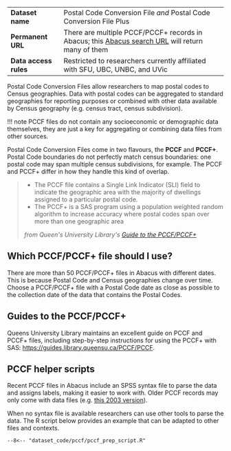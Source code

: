 |   |   |
| --- | --- |
| **Dataset name** | Postal Code Conversion File _and_ Postal Code Conversion File Plus  
| **Permanent URL** | There are multiple PCCF/PCCF+ records in Abacus; this <a href="https://abacus.library.ubc.ca/dataverse/abacus/?q=title%3A%22Postal+Code+Conversion+File%22" target="_blank">Abacus search URL</a> will return many of them
| **Data access rules** | Restricted to researchers currently affiliated with SFU, UBC, UNBC, and UVic


Postal Code Conversion Files allow researchers to map postal codes to Census geographies. Data with postal codes can be aggregated to standard geographies for reporting purposes or combined with other data available by Census geography (e.g. census tract, census subdivision). 

!!! note
    PCCF files do not contain any socioeconomic or demographic data themselves, they are just a key for aggregating or combining data files from other sources.  

Postal Code Conversion Files come in two flavours, the **PCCF** and **PCCF+**. Postal Code boundaries do not perfectly match census boundaries: one postal code may span multiple census subdivisions, for example. The PCCF and PCCF+ differ in how they handle this kind of overlap.

> - The PCCF file contains a Single Link Indicator (SLI) field to indicate the geographic area with the majority of dwellings assigned to a particular postal code.
> - The PCCF+ is a SAS program using a population weighted random algorithm to increase accuracy where postal codes span over more than one geographic area
> 
> _from Queen's University Library's [Guide to the PCCF/PCCF+](https://guides.library.queensu.ca/c.php?g=710466&p=5062245)_

## Which PCCF/PCCF+ file should I use?
There are more than 50 PCCF/PCCF+ files in Abacus with different dates. This is because Postal Code and Census geographies change over time. Choose a PCCF/PCCF+ file with a Postal Code date as close as possible to the collection date of the data that contains the Postal Codes. 

## Guides to the PCCF/PCCF+
Queens University Library maintains an excellent guide on PCCF and PCCF+ files, including step-by-step instructions for using the PCCF+ with SAS: <https://guides.library.queensu.ca/PCCF/PCCF>. 

## PCCF helper scripts
Recent PCCF files in Abacus include an SPSS syntax file to parse the data and assigns labels, making it easier to work with. Older PCCF records may only come with data files (e.g. [this 2003 version](https://abacus.library.ubc.ca/dataset.xhtml?persistentId=hdl:11272.1/AB2/QA758U)). 

When no syntax file is available researchers can use other tools to parse the data. The R script below provides an example that can be adapted to other files and contexts.


``` title="pccf_prep_script.R"
--8<-- "dataset_code/pccf/pccf_prep_script.R"
```

